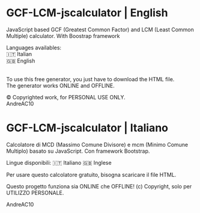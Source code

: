 # GCF-LCM-jscalculator | English
JavaScript based GCF (Greatest Common Factor) and LCM (Least Common Multiple) calculator. 
With Boostrap framework

Languages availables: <br>
🇮🇹 Italian <br>
🇬🇧 English <br><br>

To use this free generator, you just have to download the HTML file. <br>
The generator works ONLINE and OFFLINE.

© Copyrighted work, for PERSONAL USE ONLY. <br>
AndreAC10


# GCF-LCM-jscalculator | Italiano

Calcolatore di MCD (Massimo Comune Divisore) e mcm (Minimo Comune Multiplo) basato su JavaScript. 
Con framework Bootstrap.

Lingue disponibili: 
🇮🇹 Italiano 
🇬🇧 Inglese 

Per usare questo calcolatore gratuito, bisogna scaricare il file HTML.

Questo progetto funziona sia ONLINE che OFFLINE!
(c) Copyright, solo per UTILIZZO PERSONALE.
 
AndreAC10
